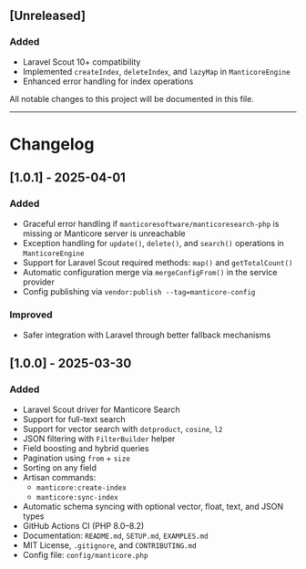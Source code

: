 ## [Unreleased]
### Added
- Laravel Scout 10+ compatibility
- Implemented `createIndex`, `deleteIndex`, and `lazyMap` in `ManticoreEngine`
- Enhanced error handling for index operations

All notable changes to this project will be documented in this file.

---

# Changelog

## [1.0.1] - 2025-04-01

### Added
- Graceful error handling if `manticoresoftware/manticoresearch-php` is missing or Manticore server is unreachable
- Exception handling for `update()`, `delete()`, and `search()` operations in `ManticoreEngine`
- Support for Laravel Scout required methods: `map()` and `getTotalCount()`
- Automatic configuration merge via `mergeConfigFrom()` in the service provider
- Config publishing via `vendor:publish --tag=manticore-config`

### Improved
- Safer integration with Laravel through better fallback mechanisms


## [1.0.0] - 2025-03-30

### Added
- Laravel Scout driver for Manticore Search
- Support for full-text search
- Support for vector search with `dotproduct`, `cosine`, `l2`
- JSON filtering with `FilterBuilder` helper
- Field boosting and hybrid queries
- Pagination using `from` + `size`
- Sorting on any field
- Artisan commands:
  - `manticore:create-index`
  - `manticore:sync-index`
- Automatic schema syncing with optional vector, float, text, and JSON types
- GitHub Actions CI (PHP 8.0–8.2)
- Documentation: `README.md`, `SETUP.md`, `EXAMPLES.md`
- MIT License, `.gitignore`, and `CONTRIBUTING.md`
- Config file: `config/manticore.php`
